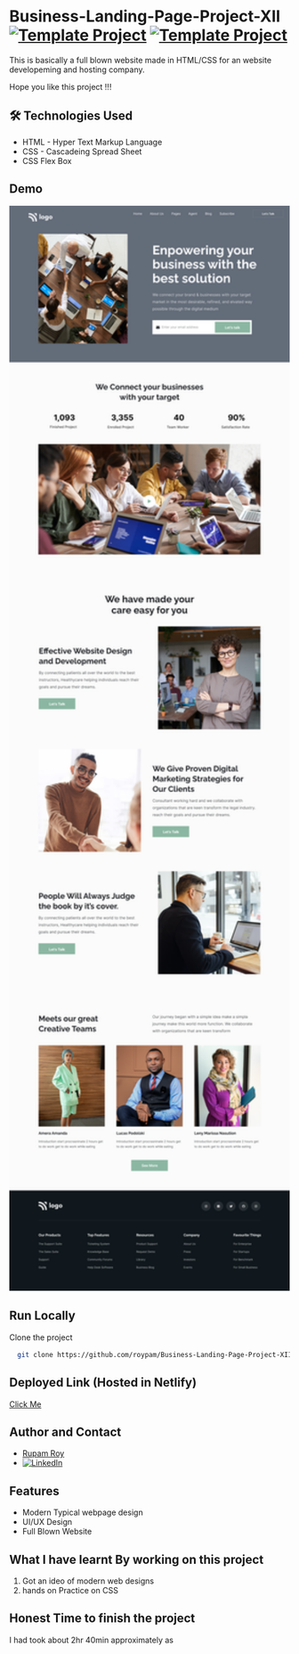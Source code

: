 # Business-Landing-Page-Project-XII [![Template Project](https://img.shields.io/badge/Template-Project-yellow)](http://www.gnu.org/licenses/agpl-3.0) [![Template Project](https://img.shields.io/badge/Technologies%20-HTML%2FCSS-brightgreen)](http://www.gnu.org/licenses/agpl-3.0)

This is basically a full blown website made in HTML/CSS for an website developeming and hosting company.

Hope you like this project !!!


## 🛠 Technologies Used
  - HTML - Hyper Text Markup Language
  - CSS - Cascadeing Spread Sheet
  - CSS Flex Box

## Demo
<img width="960" alt="" src="https://raw.githubusercontent.com/roypam/Business-Landing-Page-Project-XII/main/assets/Business%20Landing%20Page.png">

## Run Locally

Clone the project

```bash
  git clone https://github.com/roypam/Business-Landing-Page-Project-XII.git
```
## Deployed Link (Hosted in Netlify) 
  [Click Me](https://business-landing-2022.netlify.app/)

## Author and Contact
- [Rupam Roy](https://www.github.com/roypam)
- [![LinkedIn](https://img.shields.io/badge/LinkedIn-0A66C2?style=for-the-badge&logo=LinkedIn&logoColor=white)](https://www.linkedin.com/in/rupam-roy-931848213/)

## Features

- Modern Typical webpage design
- UI/UX Design
- Full Blown Website

## What I have learnt By working on this project

1. Got an ideo of modern web designs
2. hands on Practice on CSS

## Honest Time to finish the project

I had took about 2hr 40min approximately as 
